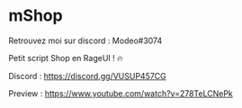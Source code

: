 # mShop

Retrouvez moi sur discord : Modeo#3074

Petit script Shop en RageUI ! 🔥

Discord : https://discord.gg/VUSUP457CG

Preview : https://www.youtube.com/watch?v=278TeLCNePk
